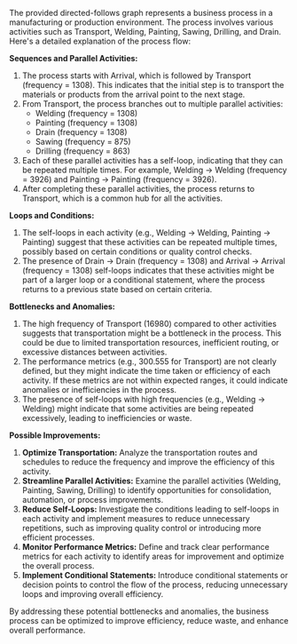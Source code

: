 The provided directed-follows graph represents a business process in a manufacturing or production environment. The process involves various activities such as Transport, Welding, Painting, Sawing, Drilling, and Drain. Here's a detailed explanation of the process flow:

**Sequences and Parallel Activities:**

1. The process starts with Arrival, which is followed by Transport (frequency = 1308). This indicates that the initial step is to transport the materials or products from the arrival point to the next stage.
2. From Transport, the process branches out to multiple parallel activities:
	* Welding (frequency = 1308)
	* Painting (frequency = 1308)
	* Drain (frequency = 1308)
	* Sawing (frequency = 875)
	* Drilling (frequency = 863)
3. Each of these parallel activities has a self-loop, indicating that they can be repeated multiple times. For example, Welding -> Welding (frequency = 3926) and Painting -> Painting (frequency = 3926).
4. After completing these parallel activities, the process returns to Transport, which is a common hub for all the activities.

**Loops and Conditions:**

1. The self-loops in each activity (e.g., Welding -> Welding, Painting -> Painting) suggest that these activities can be repeated multiple times, possibly based on certain conditions or quality control checks.
2. The presence of Drain -> Drain (frequency = 1308) and Arrival -> Arrival (frequency = 1308) self-loops indicates that these activities might be part of a larger loop or a conditional statement, where the process returns to a previous state based on certain criteria.

**Bottlenecks and Anomalies:**

1. The high frequency of Transport (16980) compared to other activities suggests that transportation might be a bottleneck in the process. This could be due to limited transportation resources, inefficient routing, or excessive distances between activities.
2. The performance metrics (e.g., 300.555 for Transport) are not clearly defined, but they might indicate the time taken or efficiency of each activity. If these metrics are not within expected ranges, it could indicate anomalies or inefficiencies in the process.
3. The presence of self-loops with high frequencies (e.g., Welding -> Welding) might indicate that some activities are being repeated excessively, leading to inefficiencies or waste.

**Possible Improvements:**

1. **Optimize Transportation:** Analyze the transportation routes and schedules to reduce the frequency and improve the efficiency of this activity.
2. **Streamline Parallel Activities:** Examine the parallel activities (Welding, Painting, Sawing, Drilling) to identify opportunities for consolidation, automation, or process improvements.
3. **Reduce Self-Loops:** Investigate the conditions leading to self-loops in each activity and implement measures to reduce unnecessary repetitions, such as improving quality control or introducing more efficient processes.
4. **Monitor Performance Metrics:** Define and track clear performance metrics for each activity to identify areas for improvement and optimize the overall process.
5. **Implement Conditional Statements:** Introduce conditional statements or decision points to control the flow of the process, reducing unnecessary loops and improving overall efficiency.

By addressing these potential bottlenecks and anomalies, the business process can be optimized to improve efficiency, reduce waste, and enhance overall performance.